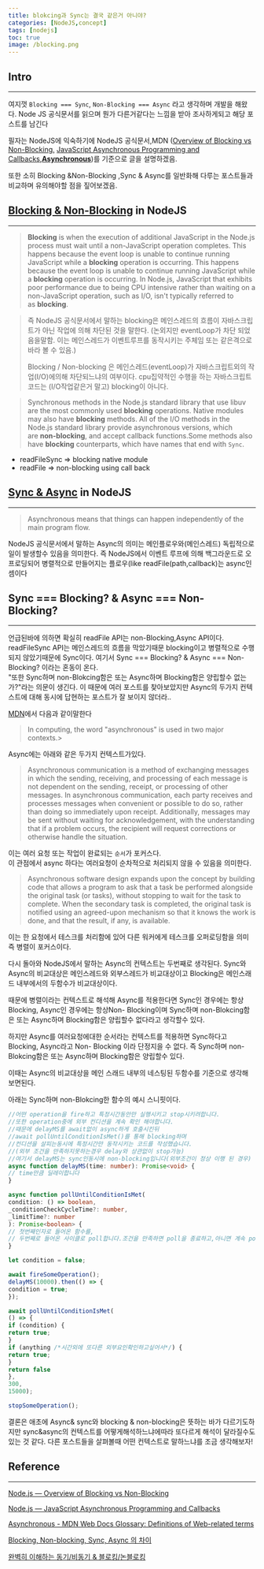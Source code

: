 ```yaml
---
title: blokcing과 Sync는 결국 같은거 아니야?
categories: [NodeJS,concept]
tags: [nodejs]
toc: true
image: /blocking.png 
---
```



## Intro

---

여지껏 `Blocking === Sync`,  `Non-Blocking === Async` 라고 생각하며 개발을 해왔다.
Node JS 공식문서를 읽으며 뭔가 다른거같다는 느낌을 받아 조사하게되고 해당 포스트를 남긴다

필자는 NodeJS에 익숙하기에 NodeJS 공식문서,MDN ([Overview of Blocking vs Non-Blocking,](https://nodejs.org/en/learn/asynchronous-work/overview-of-blocking-vs-non-blocking) [JavaScript Asynchronous Programming and Callbacks](https://nodejs.org/en/learn/asynchronous-work/javascript-asynchronous-programming-and-callbacks),**[Asynchronous](https://developer.mozilla.org/en-US/docs/Glossary/Asynchronous#in_software_design)**)를 기준으로 글을 설명하겠음.

또한 소히 Blocking &Non-Blocking ,Sync & Async를 일반화해 다루는 포스트들과 비교하며 유의해야할 점을 짚어보겠음.

## [Blocking & Non-Blocking](https://nodejs.org/en/learn/asynchronous-work/overview-of-blocking-vs-non-blocking) in NodeJS

---

> **Blocking** is when the execution of additional JavaScript in the Node.js process must wait until a non-JavaScript operation completes. This happens because the event loop is unable to continue running JavaScript while a **blocking** operation is occurring.
This happens because the event loop is unable to continue running JavaScript while a **blocking** operation is occurring.
In Node.js, JavaScript that exhibits poor performance due to being CPU intensive rather than waiting on a non-JavaScript operation, such as I/O, isn't typically referred to as **blocking**.
>

<blockquote class="prompt-tip">
즉 NodeJS 공식문서에서 말하는 blocking은 메인스레드의 흐름이 자바스크립트가 아닌 작업에 의해 차단된 것을 말한다. (논외지만 eventLoop가 차단 되었음을말함. 이는 메인스레드가 이벤트루프를 동작시키는 주체임 또는 같은격으로바라 볼 수 있음.)

Blocking / Non-blocking 은 메인스레드(eventLoop)가 자바스크립트외의 작업(I/O)에의해 차단되느냐의 여부이다.
cpu집약적인 수행을 하는 자바스크립트 코드는 (I/O작업같은거 말고) blocking이 아니다.
</blockquote>

> Synchronous methods in the Node.js standard library that use libuv are the most commonly used **blocking** operations. Native modules may also have **blocking** methods.
All of the I/O methods in the Node.js standard library provide asynchronous versions,
which are **non-blocking**, and accept callback functions.Some methods also have **blocking** counterparts, which have names that end with `Sync`.
>

- readFileSync ⇒ blocking native module
- readFile ⇒ non-blocking using call back

## [Sync & Async](https://nodejs.org/en/learn/asynchronous-work/javascript-asynchronous-programming-and-callbacks) in NodeJS

---

> Asynchronous means that things can happen independently of the main program flow.
>

NodeJS 공식문서에서 말하는 Async의 의미는 메인플로우와(메인스레드) 독립적으로 일이 발생할수 있음을 의미한다.
즉 NodeJS에서 이벤트 루프에 의해 백그라운드로 오프로딩되어  병렬적으로 만들어지는 플로우(like readFile(path,callback)는 async인 셈이다

## Sync ===  Blocking? & Async === Non- Blocking?

---

언급된바에 의하면 확실히 readFile API는 non-Blocking,Async API이다.
readFileSync API는  메인스레드의 흐름을 막았기때문 blocking이고 병렬적으로 수행되지 않았기때문에 Sync이다. 여기서  Sync ===  Blocking? & Async === Non- Blocking? 이라는 혼동이 온다.<br>
"또한 Sync하며 non-Blokcing함은 또는 Async하며 Blocking함은 양립할수 없는가?"라는 의문이 생긴다.
이 때문에 여러 포스트를 찾아보았지만 Async의 두가지 컨텍스트에 대해 동시에 답현하는 포스트가 잘 보이지 않더라..

[MDN](https://developer.mozilla.org/en-US/docs/Glossary/Asynchronous#in_software_design)에서 다음과 같이말한다

> In computing, the word "asynchronous" is used in two major contexts.>

Async에는 아래와 같은 두가지 컨텍스트가있다.

> Asynchronous communication is a method of exchanging messages in which the sending, receiving, and processing of each message is not dependent on the sending, receipt, or processing of other messages. In asynchronous communication, each party receives and processes messages when convenient or possible to do so, rather than doing so immediately upon receipt. Additionally, messages may be sent without waiting for acknowledgement, with the understanding that if a problem occurs, the recipient will request corrections or otherwise handle the situation.
>

이는 여러 요청 또는 작업이 완료되는 `순서`가 포커스다.<br>
이 관점에서 async 하다는 여러요청이 순차적으로 처리되지 않을 수 있음을 의미한다.

> Asynchronous software design expands upon the concept by building code that allows a program to ask that a task be performed alongside the original task (or tasks), without stopping to wait for the task to complete. When the secondary task is completed, the original task is notified using an agreed-upon mechanism so that it knows the work is done, and that the result, if any, is available.
>

이는 한 요청에서 테스크를 처리함에 있어 다른 워커에게 테스크를 오퍼로딩함을 의미 즉 병렬이 포커스이다.

다시 돌아와 NodeJS에서 말하는 Async의 컨텍스트는 두번째로 생각된다.
Sync와 Async의 비교대상은 메인스레드와 외부스레드가 비교대상이고
Blocking은 메인스래드 내부에서의 두함수가 비교대상이다.

때문에 병렬이라는 컨텍스트로 해석해 Async를 적용한다면
Sync인 경우에는 항상 Blocking,  Async인 경우에는 항상Non- Blocking이며
Sync하며 non-Blokcing함은 또는 Async하며 Blocking함은 양립할수 없다라고 생각할수 있다.

하지만 Async를 여러요청에대한 순서라는 컨텍스트를 적용하면
Sync하다고 Blocking,  Async라고 Non- Blocking 이라 단정지을  수 없다.
즉 Sync하며 non-Blokcing함은 또는 Async하며 Blocking함은 양립할수 있다.

이때는 Async의 비교대상을  메인 스래드 내부의 네스팅된 두함수를 기준으로 생각해 보면된다.

아래는 Sync하며 non-Blokcing한 함수의 예시 스니핏이다.

```ts
//어떤 operation을 fire하고 특정시간동안만 실행시키고 stop시키려합니다.
//또한 operation중에 외부 컨디션을 계속 확인 해야합니다.
//때문에 delayMS를 await없이 async하게 호출시킨뒤
//await pollUntilConditionIsMet()를 통해 blocking하며
//컨디션을 살피는동시에 특정시간만 동작시키는 코드를 작성했습니다.
//(외부 조건을 만족하지못하는경우 delay와 상관없이 stop가능)
//여기서 delayMS는 sync인동시에 non-blocking입니다(외부조건이 정상 이행 된 경우)
async function delayMS(time: number): Promise<void> {
// time만큼 딜레이합니다
}

async function pollUntilConditionIsMet(
condition: () => boolean,
_conditionCheckCycleTime?: number,
_limitTime?: number
): Promise<boolean> {
// 첫번째인자로 들어온 함수를,
// 두번째로 들어온 사이클로 poll합니다.조건을 만족하면 poll을 종료하고,아니면 계속 poll합니다
}

let condition = false;

await fireSomeOperation();
delayMS(10000).then(() => {
condition = true;
});

await pollUntilConditionIsMet(
() => {
if (condition) {
return true;
}
if (anything /*시간외에 또다른 외부요인확인하고싶어서*/) {
return true;
}
return false
},
300,
15000);

stopSomeOperation();
```

결론은 애초에 Async& sync와 blocking & non-blocking은 뜻하는 바가 다르기도하지만
sync&async의 컨텍스트를 어떻게해석하느냐에따라 또다르게 해석이 달라질수도 있는 것 같다.
다른 포스트들을 살펴볼때 어떤 컨텍스트로 말하느냐를 조금 생각해보자!

## Reference

---

[Node.js — Overview of Blocking vs Non-Blocking](https://nodejs.org/en/learn/asynchronous-work/overview-of-blocking-vs-non-blocking)

[Node.js — JavaScript Asynchronous Programming and Callbacks](https://nodejs.org/en/learn/asynchronous-work/javascript-asynchronous-programming-and-callbacks)

[Asynchronous - MDN Web Docs Glossary: Definitions of Web-related terms](https://developer.mozilla.org/en-US/docs/Glossary/Asynchronous)

[Blocking, Non-blocking, Sync, Async 의 차이](https://jh-7.tistory.com/25)

[완벽히 이해하는 동기/비동기 & 블로킹/논블로킹](https://inpa.tistory.com/entry/👩‍💻-동기비동기-블로킹논블로킹-개념-정리)
